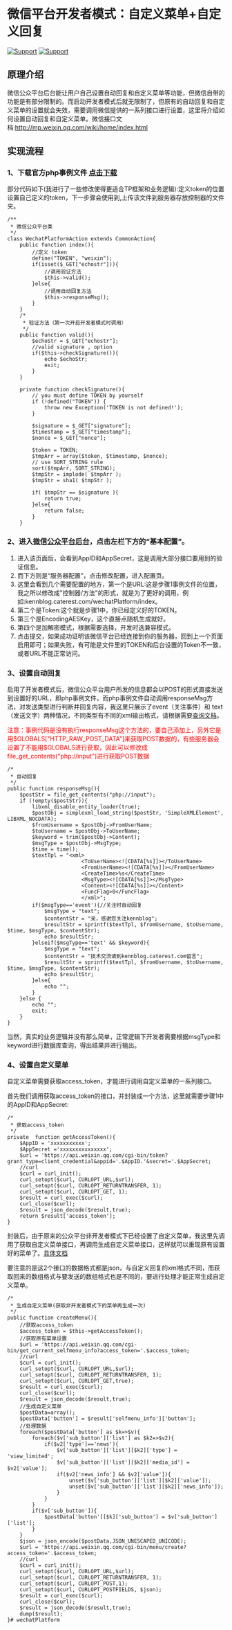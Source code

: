 # 微信平台开发者模式：自定义菜单+自定义回复
[![Support](https://img.shields.io/badge/support-PHP-blue.svg?style=flat)](http://www.php.net/)
[![Support](https://img.shields.io/badge/support-ThinkPHP-red.svg?style=flat)](http://www.thinkphp.cn/)

## 原理介绍
微信公众平台后台能让用户自己设置自动回复和自定义菜单等功能，但微信自带的功能是有部分限制的。而启动开发者模式后就无限制了，但原有的自动回复和自定义菜单的设置就会失效，需要调用微信提供的一系列接口进行设置，这里将介绍如何设置自动回复和自定义菜单。微信接口文档:<a href="http://mp.weixin.qq.com/wiki/home/index.html">http://mp.weixin.qq.com/wiki/home/index.html</a>


## 实现流程
### 1、下载官方php事例文件   <a href="http://mp.weixin.qq.com/mpres/htmledition/res/wx_sample.20140819.zip">点击下载</a>
部分代码如下(我进行了一些修改使得更适合TP框架和业务逻辑):定义token的位置设置自己定义的token，下一步骤会使用到,上传该文件到服务器存放控制器的文件夹。
	
	/**
	 * 微信公众平台类
	 */
	class WechatPlatformAction extends CommonAction{
	    public function index(){
	        //定义 token
	        define("TOKEN", "weixin");
	        if(isset($_GET["echostr"])){
	            //调用验证方法
	            $this->valid();
	        }else{
	            //调用自动回复方法
	            $this->responseMsg();
	        }
	    }
	    /*
	     * 验证方法（第一次开启开发者模式时调用）
	     */
	    public function valid(){
	        $echoStr = $_GET["echostr"];
	        //valid signature , option
	        if($this->checkSignature()){
	            echo $echoStr;
	            exit;
	        }
	    }
		
	    private function checkSignature(){
	        // you must define TOKEN by yourself
	        if (!defined("TOKEN")) {
	            throw new Exception('TOKEN is not defined!');
	        }
	
	        $signature = $_GET["signature"];
	        $timestamp = $_GET["timestamp"];
	        $nonce = $_GET["nonce"];
	
	        $token = TOKEN;
	        $tmpArr = array($token, $timestamp, $nonce);
	        // use SORT_STRING rule
	        sort($tmpArr, SORT_STRING);
	        $tmpStr = implode( $tmpArr );
	        $tmpStr = sha1( $tmpStr );
	
	        if( $tmpStr == $signature ){
	            return true;
	        }else{
	            return false;
	        }
	    }
### 2、进入<a href="https://mp.weixin.qq.com/">微信公众平台后台</a>，点击左栏下方的“基本配置”。
   1. 进入该页面后，会看到AppID和AppSecret，这是调用大部分接口要用到的验证信息。
   2. 而下方则是“服务器配置”，点击修改配置，进入配置页。
   3. 这里会看到几个需要配置的地方，第一个是URL:这是步骤1事例文件的位置，我之所以修改成"控制器/方法"的形式，就是为了更好的调用，例如:kennblog.caterest.com/wechatPlatform/index。
   4. 第二个是Token:这个就是步骤1中，你已经定义好的TOKEN。
   5. 第三个是EncodingAESKey，这个直接点随机生成就好。
   6. 第四个是加解密模式，根据需要选择，开发时选兼容模式。
   7. 点击提交，如果成功证明该微信平台已经连接到你的服务器，回到上一个页面启用即可；如果失败，有可能是文件里的TOKEN和后台设置的Token不一致，或者URL不能正常访问。
### 3、设置自动回复
启用了开发者模式后，微信公众平台用户所发的信息都会以POST的形式直接发送到设置好的URL，即php事例文件，而php事例文件自动调用responseMsg方法，对发送类型进行判断并回复内容，我这里只展示了event（关注事件）和 text（发送文字）两种情况，不同类型有不同的xml输出格式，请根据需要<a href="http://mp.weixin.qq.com/wiki/1/6239b44c206cab9145b1d52c67e6c551.html">查询文档</a>。

<font color="red">注意：事例代码是没有执行responseMsg这个方法的，要自己添加上，另外它是用$GLOBALS["HTTP_RAW_POST_DATA"]来获取POST数据的，有些服务器会设置了不能用$GLOBALS进行获取，因此可以修改成file_get_contents("php://input")进行获取POST数据</font>
     
	
	/*
     * 自动回复
     */
    public function responseMsg(){
        $postStr = file_get_contents("php://input");
        if (!empty($postStr)){
            libxml_disable_entity_loader(true);
            $postObj = simplexml_load_string($postStr, 'SimpleXMLElement', LIBXML_NOCDATA);
            $fromUsername = $postObj->FromUserName;
            $toUsername = $postObj->ToUserName;
            $keyword = trim($postObj->Content);
            $msgType = $postObj->MsgType;
            $time = time();
            $textTpl = "<xml>
							<ToUserName><![CDATA[%s]]></ToUserName>
							<FromUserName><![CDATA[%s]]></FromUserName>
							<CreateTime>%s</CreateTime>
							<MsgType><![CDATA[%s]]></MsgType>
							<Content><![CDATA[%s]]></Content>
							<FuncFlag>0</FuncFlag>
							</xml>";
            if($msgType=='event'){//关注时自动回复
                $msgType = "text";
                $contentStr = "亲，感谢您关注kennblog";
                $resultStr = sprintf($textTpl, $fromUsername, $toUsername, $time, $msgType, $contentStr);
                echo $resultStr;
            }elseif($msgType=='text' && $keyword){
                $msgType = "text";
                $contentStr = "技术交流请到kennblog.caterest.com留言";
                $resultStr = sprintf($textTpl, $fromUsername, $toUsername, $time, $msgType, $contentStr);
                echo $resultStr;
            }else{
                echo "";
            }
        }else {
            echo "";
            exit;
        }
    }

当然，真实的业务逻辑并没有那么简单，正常逻辑下开发者需要根据msgType和keyword进行数据库查询，得出结果并进行输出。

### 4、设置自定义菜单
自定义菜单需要获取access_token，才能进行调用自定义菜单的一系列接口。

首先我们调用获取access_token的接口，并封装成一个方法，这里就需要步骤1中的AppID和AppSecret:

	/*
     * 获取access_token
     */
    private  function getAccessToken(){
        $AppID = 'xxxxxxxxxxx';
        $AppSecret ='xxxxxxxxxxxxxxx';
        $url = 'https://api.weixin.qq.com/cgi-bin/token?grant_type=client_credential&appid='.$AppID.'&secret='.$AppSecret;
        //curl
        $curl = curl_init();
        curl_setopt($curl, CURLOPT_URL,$url);
        curl_setopt($curl, CURLOPT_RETURNTRANSFER, 1);
        curl_setopt($curl, CURLOPT_GET, 1);
        $result = curl_exec($curl);
        curl_close($curl);
        $result = json_decode($result,true);
        return $result['access_token'];
    }

封装后，由于原来的公众平台非开发者模式下已经设置了自定义菜单，我这里先调用了获取自定义菜单接口，再调用生成自定义菜单接口，这样就可以重现原有设置好的菜单了。<a href="http://mp.weixin.qq.com/wiki/10/0234e39a2025342c17a7d23595c6b40a.html">具体文档</a>

要注意的是这2个接口的数据格式都是json，与自定义回复的xml格式不同，而获取回来的数组格式与要发送的数组格式也是不同的，要进行处理才能正常生成自定义菜单。

	/*
     * 生成自定义菜单(获取非开发者模式下的菜单再生成一次)
     */
    public function createMenu(){
        //获取access_token
        $access_token = $this->getAccessToken();
        //获取原有菜单设置
        $url = 'https://api.weixin.qq.com/cgi-bin/get_current_selfmenu_info?access_token='.$access_token;
        //curl
        $curl = curl_init();
        curl_setopt($curl, CURLOPT_URL,$url);
        curl_setopt($curl, CURLOPT_RETURNTRANSFER, 1);
        curl_setopt($curl, CURLOPT_GET,true);
        $result = curl_exec($curl);
        curl_close($curl);
        $result = json_decode($result,true);
        //生成自定义菜单
        $postData=array();
        $postData['button'] = $result['selfmenu_info']['button'];
        //处理数据
        foreach($postData['button'] as $k=>$v){
            foreach($v['sub_button']['list'] as $k2=>$v2){
                if($v2['type']=='news'){
                    $v['sub_button']['list'][$k2]['type'] = 'view_limited';
                    $v['sub_button']['list'][$k2]['media_id'] = $v2['value'];
                    if($v2['news_info'] && $v2['value']){
                        unset($v['sub_button']['list'][$k2]['value']);
                        unset($v['sub_button']['list'][$k2]['news_info']);
                    }
                }
            }
            if($v['sub_button']){
                $postData['button'][$k]['sub_button'] = $v['sub_button']['list'];
            }
        }
        $json = json_encode($postData,JSON_UNESCAPED_UNICODE);
        $url = 'https://api.weixin.qq.com/cgi-bin/menu/create?access_token='.$access_token;
        //curl
        $curl = curl_init();
        curl_setopt($curl, CURLOPT_URL,$url);
        curl_setopt($curl, CURLOPT_RETURNTRANSFER, 1);
        curl_setopt($curl, CURLOPT_POST,1);
        curl_setopt($curl, CURLOPT_POSTFIELDS, $json);
        $result = curl_exec($curl);
        curl_close($curl);
        $result = json_decode($result,true);
        dump($result);
    }#   w e c h a t P l a t f o r m  
 